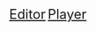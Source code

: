 <a href="https://3dbuilder.reneos.com/editor" style="font-size: 24px;">Editor</a>
<a href="https://3dbuilder.reneos.com/player" style="font-size: 24px;">Player</a>

